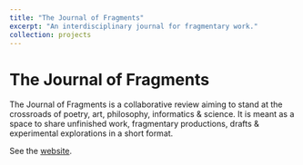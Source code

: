 ```yaml
---
title: "The Journal of Fragments"
excerpt: "An interdisciplinary journal for fragmentary work."
collection: projects
---
```


The Journal of Fragments
======

The Journal of Fragments is a collaborative review aiming to stand at the crossroads of poetry, art, philosophy, informatics & science. It is meant as a space to share unfinished work, fragmentary productions, drafts & experimental explorations in a short format.

See the [website](https://www.nolots.net/fragments/).
